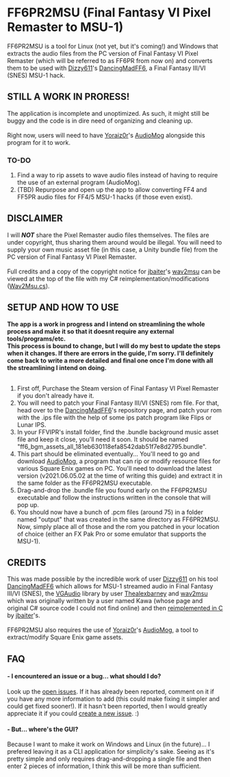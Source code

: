 # FF6PR2MSU (Final Fantasy VI Pixel Remaster to MSU-1)
FF6PR2MSU is a tool for Linux (not yet, but it's coming!) and Windows that extracts the audio files from the PC version of Final Fantasy VI Pixel Remaster (which will be referred to as FF6PR from now on) and converts them to be used with [Dizzy611](https://github.com/Dizzy611)'s [DancingMadFF6](https://github.com/Dizzy611/DancingMadFF6), a Final Fantasy III/VI (SNES) MSU-1 hack.

## STILL A WORK IN PRORESS!
The application is incomplete and unoptimized. As such, it might still be buggy and the code is in dire need of organizing and cleaning up.
<br /><br />
Right now, users will need to have [Yoraiz0r](https://github.com/Yoraiz0r)'s [AudioMog](https://github.com/Yoraiz0r/AudioMog) alongside this program for it to work.

### TO-DO
1. Find a way to rip assets to wave audio files instead of having to require the use of an external program (AudioMog).
2. (TBD) Repurpose and open up the app to allow converting FF4 and FF5PR audio files for FF4/5 MSU-1 hacks (if those even exist).

## DISCLAIMER
I will <b><i>NOT</i></b> share the Pixel Remaster audio files themselves. The files are under copyright, thus sharing them around would be illegal. You will need to supply your own music asset file (in this case, a Unity bundle file) from the PC version of Final Fantasy VI Pixel Remaster.
<br /><br />
Full credits and a copy of the copyright notice for [jbaiter](https://github.com/jbaiter)'s [wav2msu](https://github.com/jbaiter/wav2msu) can be viewed at the top of the file with my C# reimplementation/modifications ([Wav2Msu.cs](https://github.com/GoldenKain/FF6PR2MSU/blob/main/FF6PR2MSU/Wav2Msu.cs)).

## SETUP AND HOW TO USE
<b>The app is a work in progress and I intend on streamlining the whole process and make it so that it doesnt require any external tools/programs/etc.<br />
This process is bound to change, but I will do my best to update the steps when it changes. If there are errors in the guide, I'm sorry. I'll definitely come back to write a more detailed and final one once I'm done with all the streamlining I intend on doing.</b><br /><br />

1. First off, Purchase the Steam version of Final Fantasy VI Pixel Remaster if you don't already have it.
2. You will need to patch your Final Fantasy III/VI (SNES) rom file. For that, head over to the [DancingMadFF6](https://github.com/Dizzy611/DancingMadFF6)'s repository page, and patch your rom with the .ips file with the help of some ips patch program like Flips or Lunar IPS.
3. In your FFVIPR's install folder, find the .bundle background music asset file and keep it close, you'll need it soon. It should be named "ff6_bgm_assets_all_181eb630118efa8542dab51f7e8d2795.bundle".
4. This part should be eliminated eventually... You'll need to go and download [AudioMog](https://github.com/Yoraiz0r/AudioMog), a program that can rip or modify resource files for various Square Enix games on PC. You'll need to download the latest version (v2021.06.05.02 at the time of writing this guide) and extract it in the same folder as the FF6PR2MSU executable.
5. Drag-and-drop the .bundle file you found early on the FF6PR2MSU executable and follow the instructions written in the console that will pop up.
6. You should now have a bunch of .pcm files (around 75) in a folder named "output" that was created in the same directory as FF6PR2MSU. Now, simply place all of those and the rom you patched in your location of choice (either an FX Pak Pro or some emulator that supports the MSU-1).

## CREDITS
This was made possible by the incredible work of user [Dizzy611](https://github.com/Dizzy611) on his tool [DancingMadFF6](https://github.com/Dizzy611/DancingMadFF6) which allows for MSU-1 streamed audio in Final Fantasy III/VI (SNES), the [VGAudio](https://github.com/Thealexbarney/VGAudio) library by user [Thealexbarney](https://github.com/Thealexbarney) and [wav2msu](https://github.com/jbaiter/wav2msu) which was originally written by a user named Kawa (whose page and original C# source code I could not find online) and then [reimplemented in C](https://github.com/jbaiter/wav2msu) by [jbaiter](https://github.com/jbaiter)'s.
<br /><br />
FF6PR2MSU also requires the use of [Yoraiz0r](https://github.com/Yoraiz0r)'s [AudioMog](https://github.com/Yoraiz0r/AudioMog), a tool to extract/modify Square Enix game assets.

## FAQ
#### - I encountered an issue or a bug... what should I do?
Look up the [open issues](https://github.com/GoldenKain/FF6PR2MSU/issues). If it has already been reported, comment on it if you have any more information to add (this could make fixing it simpler and could get fixed sooner!). If it hasn't been reported, then I would greatly appreciate it if you could [create a new issue](https://github.com/GoldenKain/FF6PR2MSU/issues/new). :)

#### - But... where's the GUI?
Because I want to make it work on Windows and Linux (in the future)... I prefered leaving it as a CLI application for simplicity's sake. Seeing as it's pretty simple and only requires drag-and-dropping a single file and then enter 2 pieces of information, I think this will be more than sufficient.
